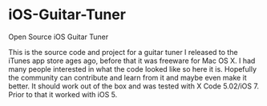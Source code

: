 iOS-Guitar-Tuner
================

Open Source iOS Guitar Tuner

This is the source code and project for a guitar tuner I released to the iTunes app store ages ago, before that it was freeware for Mac OS X.  I had many people interested in what the code looked like so here it is.  Hopefully the community can contribute and learn from it and maybe even make it better.  It should work out of the box and was tested with X Code 5.02/iOS 7.  Prior to that it worked with iOS 5.
